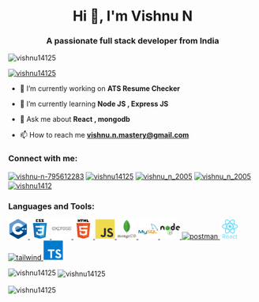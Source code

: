<h1 align="center">Hi 👋, I'm Vishnu N</h1>
<h3 align="center">A passionate full stack developer from India</h3>

<p align="left"> <img src="https://komarev.com/ghpvc/?username=vishnu14125&label=Profile%20views&color=0e75b6&style=flat" alt="vishnu14125" /> </p>

<p align="left"> <a href="https://github.com/ryo-ma/github-profile-trophy"><img src="https://github-profile-trophy.vercel.app/?username=vishnu14125" alt="vishnu14125" /></a> </p>

- 🔭 I’m currently working on **ATS Resume Checker**

- 🌱 I’m currently learning **Node JS , Express JS**

- 💬 Ask me about **React , mongodb**

- 📫 How to reach me **vishnu.n.mastery@gmail.com**

<h3 align="left">Connect with me:</h3>
<p align="left">
<a href="https://linkedin.com/in/vishnu-n-795612283" target="blank"><img align="center" src="https://raw.githubusercontent.com/rahuldkjain/github-profile-readme-generator/master/src/images/icons/Social/linked-in-alt.svg" alt="vishnu-n-795612283" height="30" width="40" /></a>
<a href="https://www.codechef.com/users/vishnu14125" target="blank"><img align="center" src="https://cdn.jsdelivr.net/npm/simple-icons@3.1.0/icons/codechef.svg" alt="vishnu14125" height="30" width="40" /></a>
<a href="https://www.hackerrank.com/vishnu_n_2005" target="blank"><img align="center" src="https://raw.githubusercontent.com/rahuldkjain/github-profile-readme-generator/master/src/images/icons/Social/hackerrank.svg" alt="vishnu_n_2005" height="30" width="40" /></a>
<a href="https://codeforces.com/profile/vishnu_n_2005" target="blank"><img align="center" src="https://raw.githubusercontent.com/rahuldkjain/github-profile-readme-generator/master/src/images/icons/Social/codeforces.svg" alt="vishnu_n_2005" height="30" width="40" /></a>
<a href="https://www.leetcode.com/vishnu1412" target="blank"><img align="center" src="https://raw.githubusercontent.com/rahuldkjain/github-profile-readme-generator/master/src/images/icons/Social/leet-code.svg" alt="vishnu1412" height="30" width="40" /></a>
</p>

<h3 align="left">Languages and Tools:</h3>
<p align="left"> <a href="https://www.w3schools.com/cpp/" target="_blank" rel="noreferrer"> <img src="https://raw.githubusercontent.com/devicons/devicon/master/icons/cplusplus/cplusplus-original.svg" alt="cplusplus" width="40" height="40"/> </a> <a href="https://www.w3schools.com/css/" target="_blank" rel="noreferrer"> <img src="https://raw.githubusercontent.com/devicons/devicon/master/icons/css3/css3-original-wordmark.svg" alt="css3" width="40" height="40"/> </a> <a href="https://expressjs.com" target="_blank" rel="noreferrer"> <img src="https://raw.githubusercontent.com/devicons/devicon/master/icons/express/express-original-wordmark.svg" alt="express" width="40" height="40"/> </a> <a href="https://www.w3.org/html/" target="_blank" rel="noreferrer"> <img src="https://raw.githubusercontent.com/devicons/devicon/master/icons/html5/html5-original-wordmark.svg" alt="html5" width="40" height="40"/> </a> <a href="https://developer.mozilla.org/en-US/docs/Web/JavaScript" target="_blank" rel="noreferrer"> <img src="https://raw.githubusercontent.com/devicons/devicon/master/icons/javascript/javascript-original.svg" alt="javascript" width="40" height="40"/> </a> <a href="https://www.mongodb.com/" target="_blank" rel="noreferrer"> <img src="https://raw.githubusercontent.com/devicons/devicon/master/icons/mongodb/mongodb-original-wordmark.svg" alt="mongodb" width="40" height="40"/> </a> <a href="https://www.mysql.com/" target="_blank" rel="noreferrer"> <img src="https://raw.githubusercontent.com/devicons/devicon/master/icons/mysql/mysql-original-wordmark.svg" alt="mysql" width="40" height="40"/> </a> <a href="https://nodejs.org" target="_blank" rel="noreferrer"> <img src="https://raw.githubusercontent.com/devicons/devicon/master/icons/nodejs/nodejs-original-wordmark.svg" alt="nodejs" width="40" height="40"/> </a> <a href="https://postman.com" target="_blank" rel="noreferrer"> <img src="https://www.vectorlogo.zone/logos/getpostman/getpostman-icon.svg" alt="postman" width="40" height="40"/> </a> <a href="https://reactjs.org/" target="_blank" rel="noreferrer"> <img src="https://raw.githubusercontent.com/devicons/devicon/master/icons/react/react-original-wordmark.svg" alt="react" width="40" height="40"/> </a> <a href="https://tailwindcss.com/" target="_blank" rel="noreferrer"> <img src="https://www.vectorlogo.zone/logos/tailwindcss/tailwindcss-icon.svg" alt="tailwind" width="40" height="40"/> </a> <a href="https://www.typescriptlang.org/" target="_blank" rel="noreferrer"> <img src="https://raw.githubusercontent.com/devicons/devicon/master/icons/typescript/typescript-original.svg" alt="typescript" width="40" height="40"/> </a> </p>

<p><img align="left" src="https://github-readme-stats.vercel.app/api/top-langs?username=vishnu14125&show_icons=true&locale=en&layout=compact" alt="vishnu14125" /></p>

<p>&nbsp;<img align="center" src="https://github-readme-stats.vercel.app/api?username=vishnu14125&show_icons=true&locale=en" alt="vishnu14125" /></p>

<p><img align="center" src="https://github-readme-streak-stats.herokuapp.com/?user=vishnu14125&" alt="vishnu14125" /></p>
